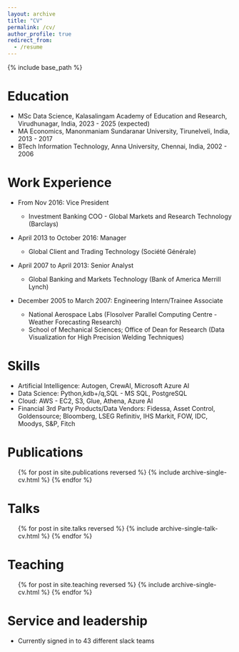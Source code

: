 ```yaml
---
layout: archive
title: "CV"
permalink: /cv/
author_profile: true
redirect_from:
  - /resume
---
```


{% include base_path %}

Education
======
* MSc Data Science, Kalasalingam Academy of Education and Research, Virudhunagar, India, 2023 - 2025 (expected)
* MA Economics, Manonmaniam Sundaranar University, Tirunelveli, India, 2013 - 2017
* BTech Information Technology, Anna University, Chennai, India, 2002 - 2006

Work Experience
======
* From Nov 2016: Vice President
  * Investment Banking COO - Global Markets and Research Technology (Barclays)

* April 2013 to October 2016: Manager
  * Global Client and Trading Technology (Société Générale)

* April 2007 to April 2013: Senior Analyst
  * Global Banking and Markets Technology (Bank of America Merrill Lynch)
 
* December 2005 to March 2007: Engineering Intern/Trainee Associate
  * National Aerospace Labs (Flosolver Parallel Computing Centre - Weather Forecasting Research)
  * School of Mechanical Sciences; Office of Dean for Research (Data Visualization for High Precision Welding Techniques) 
  
Skills
======
* Artificial Intelligence: Autogen, CrewAI, Microsoft Azure AI
* Data Science: Python,kdb+/q,SQL - MS SQL, PostgreSQL
* Cloud: AWS - EC2, S3, Glue, Athena, Azure AI 
* Financial 3rd Party Products/Data Vendors: Fidessa, Asset Control, Goldensource; Bloomberg, LSEG Refinitiv, IHS Markit, FOW, IDC, Moodys, S&P, Fitch

Publications
======
  <ul>{% for post in site.publications reversed %}
    {% include archive-single-cv.html %}
  {% endfor %}</ul>
  
Talks
======
  <ul>{% for post in site.talks reversed %}
    {% include archive-single-talk-cv.html  %}
  {% endfor %}</ul>
  
Teaching
======
  <ul>{% for post in site.teaching reversed %}
    {% include archive-single-cv.html %}
  {% endfor %}</ul>
  
Service and leadership
======
* Currently signed in to 43 different slack teams
